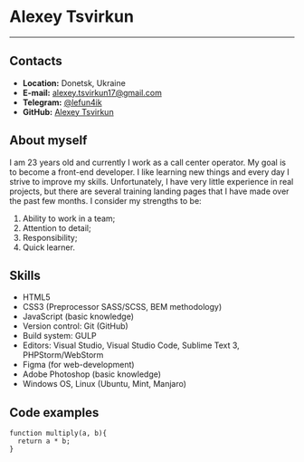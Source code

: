 # Alexey Tsvirkun
***
## Contacts
* **Location:** Donetsk, Ukraine
* **E-mail:** alexey.tsvirkun17@gmail.com
* **Telegram:** [@lefun4ik](https://t.me/lefun4ik)
* **GitHub:** [Alexey Tsvirkun](https://github.com/lefun4ik)

## About myself
I am 23 years old and currently I work as a call center operator. My goal is to become a front-end developer. I like learning new things and every day I strive to improve my skills. Unfortunately, I have very little experience in real projects, but there are several training landing pages that I have made over the past few months. 
I consider my strengths to be: 
1. Ability to work in a team;
2. Attention to detail;
3. Responsibility;
4. Quick learner.

## Skills
* HTML5
* CSS3 (Preprocessor SASS/SCSS, BEM methodology)
* JavaScript (basic knowledge)
* Version control: Git (GitHub)
* Build system: GULP
* Editors: Visual Studio, Visual Studio Code, Sublime Text 3, PHPStorm/WebStorm
* Figma (for web-development)
* Adobe Photoshop (basic knowledge)
* Windows OS, Linux (Ubuntu, Mint, Manjaro)

## Code examples
```
function multiply(a, b){
  return a * b;
}
```
